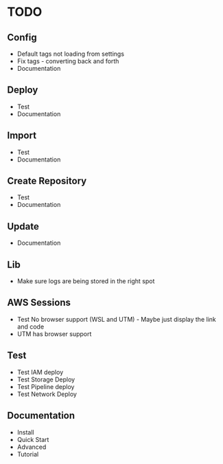 # TODO

## Config

- Default tags not loading from settings
- Fix tags - converting back and forth
- Documentation

## Deploy

- Test
- Documentation

## Import

- Test
- Documentation

## Create Repository

- Test
- Documentation

## Update

- Documentation

## Lib

- Make sure logs are being stored in the right spot

## AWS Sessions

- Test No browser support (WSL and UTM) - Maybe just display the link and code
- UTM has browser support

## Test

- Test IAM deploy
- Test Storage Deploy
- Test Pipeline deploy
- Test Network Deploy

## Documentation

- Install
- Quick Start
- Advanced
- Tutorial
